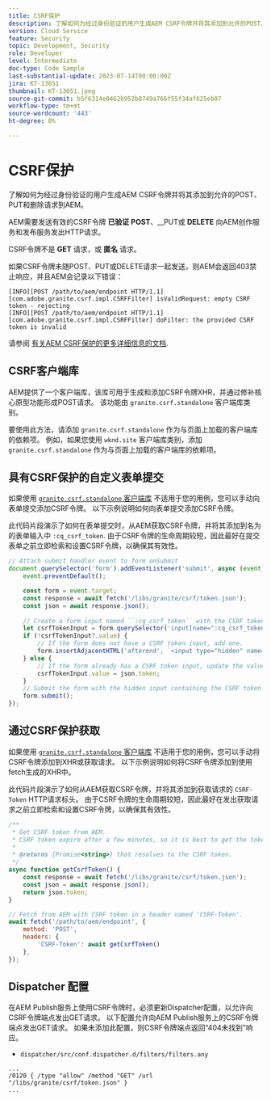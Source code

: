 ```yaml
---
title: CSRF保护
description: 了解如何为经过身份验证的用户生成AEM CSRF令牌并将其添加到允许的POST、PUT和删除请求到AEM。
version: Cloud Service
feature: Security
topic: Development, Security
role: Developer
level: Intermediate
doc-type: Code Sample
last-substantial-update: 2023-07-14T00:00:00Z
jira: KT-13651
thumbnail: KT-13651.jpeg
source-git-commit: b5f6314e0462b952b8749a766f55f34af625eb07
workflow-type: tm+mt
source-wordcount: '443'
ht-degree: 0%

---
```



# CSRF保护

了解如何为经过身份验证的用户生成AEM CSRF令牌并将其添加到允许的POST、PUT和删除请求到AEM。

AEM需要发送有效的CSRF令牌 __已验证__ __POST__、__PUT或 __DELETE__ 向AEM创作服务和发布服务发出HTTP请求。

CSRF令牌不是 __GET__ 请求，或 __匿名__ 请求。

如果CSRF令牌未随POST、PUT或DELETE请求一起发送，则AEM会返回403禁止响应，并且AEM会记录以下错误：

```log
[INFO][POST /path/to/aem/endpoint HTTP/1.1][com.adobe.granite.csrf.impl.CSRFFilter] isValidRequest: empty CSRF token - rejecting
[INFO][POST /path/to/aem/endpoint HTTP/1.1][com.adobe.granite.csrf.impl.CSRFFilter] doFilter: the provided CSRF token is invalid
```

请参阅 [有关AEM CSRF保护的更多详细信息的文档](https://experienceleague.adobe.com/docs/experience-manager-65/developing/introduction/csrf-protection.html).


## CSRF客户端库

AEM提供了一个客户端库，该库可用于生成和添加CSRF令牌XHR，并通过修补核心原型功能形成POST请求。 该功能由 `granite.csrf.standalone` 客户端库类别。

要使用此方法，请添加 `granite.csrf.standalone` 作为与页面上加载的客户端库的依赖项。 例如，如果您使用 `wknd.site` 客户端库类别，添加 `granite.csrf.standalone` 作为与页面上加载的客户端库的依赖项。

## 具有CSRF保护的自定义表单提交

如果使用 [`granite.csrf.standalone` 客户端库](#csrf-client-library) 不适用于您的用例，您可以手动向表单提交添加CSRF令牌。 以下示例说明如何向表单提交添加CSRF令牌。

此代码片段演示了如何在表单提交时，从AEM获取CSRF令牌，并将其添加到名为的表单输入中 `:cq_csrf_token`. 由于CSRF令牌的生命周期较短，因此最好在提交表单之前立即检索和设置CSRF令牌，以确保其有效性。

```javascript
// Attach submit handler event to form onSubmit
document.querySelector('form').addEventListener('submit', async (event) => {
    event.preventDefault();

    const form = event.target;
    const response = await fetch('/libs/granite/csrf/token.json');
    const json = await response.json();
    
    // Create a form input named ``:cq_csrf_token`` with the CSRF token.
    let csrfTokenInput = form.querySelector('input[name=":cq_csrf_token"]');
    if (!csrfTokenInput?.value) {
        // If the form does not have a CSRF token input, add one.
        form.insertAdjacentHTML('afterend', `<input type="hidden" name=":cq_csrf_token" value="${json.token}">`);
    } else {
        // If the form already has a CSRF token input, update the value.
        csrfTokenInput.value = json.token;
    }
    // Submit the form with the hidden input containing the CSRF token
    form.submit();
});
```

## 通过CSRF保护获取

如果使用 [`granite.csrf.standalone` 客户端库](#csrf-client-library) 不适用于您的用例，您可以手动将CSRF令牌添加到XHR或获取请求。 以下示例说明如何将CSRF令牌添加到使用fetch生成的XHR中。

此代码片段演示了如何从AEM获取CSRF令牌，并将其添加到获取请求的 `CSRF-Token` HTTP请求标头。 由于CSRF令牌的生命周期较短，因此最好在发出获取请求之前立即检索和设置CSRF令牌，以确保其有效性。

```javascript
/**
 * Get CSRF token from AEM.
 * CSRF token expire after a few minutes, so it is best to get the token before each request.
 * 
 * @returns {Promise<string>} that resolves to the CSRF token.
 */
async function getCsrfToken() {
    const response = await fetch('/libs/granite/csrf/token.json');
    const json = await response.json();
    return json.token;
}

// Fetch from AEM with CSRF token in a header named 'CSRF-Token'.
await fetch('/path/to/aem/endpoint', {
    method: 'POST',
    headers: {
        'CSRF-Token': await getCsrfToken()
    },
});
```

## Dispatcher 配置

在AEM Publish服务上使用CSRF令牌时，必须更新Dispatcher配置，以允许向CSRF令牌端点发出GET请求。 以下配置允许向AEM Publish服务上的CSRF令牌端点发出GET请求。 如果未添加此配置，则CSRF令牌端点返回“404未找到”响应。

* `dispatcher/src/conf.dispatcher.d/filters/filters.any`

```
...
/0120 { /type "allow" /method "GET" /url "/libs/granite/csrf/token.json" }
...
```
